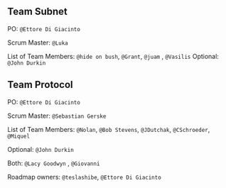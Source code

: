 ## Team Subnet

PO:
`@Ettore Di Giacinto`

Scrum Master: 
`@Luka`

List of Team Members:  `@hide on bush`, `@Grant`, `@juam` , `@Vasilis`
Optional: 
`@John Durkin`

## Team Protocol

PO: 
`@Ettore Di Giacinto`

Scrum Master: 
`@Sebastian Gerske`

List of Team Members: `@Nolan`, `@Bob Stevens`, `@JDutchak`, `@CSchroeder`, `@Miquel`

Optional: 
`@John Durkin`

Both:
`@Lacy Goodwyn` , `@Giovanni`


Roadmap owners: `@teslashibe`, `@Ettore Di Giacinto`
